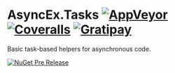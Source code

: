 # AsyncEx.Tasks [![AppVeyor](https://img.shields.io/appveyor/ci/StephenCleary/AsyncEx-Context.svg?style=plastic)](https://ci.appveyor.com/project/StephenCleary/AsyncEx-Context) [![Coveralls](https://img.shields.io/coveralls/StephenCleary/AsyncEx.Context.svg?style=plastic)](https://coveralls.io/r/StephenCleary/AsyncEx.Context) [![Gratipay](https://img.shields.io/gratipay/StephenCleary.svg?style=plastic)](https://gratipay.com/StephenCleary)

Basic task-based helpers for asynchronous code.

[![NuGet Pre Release](https://img.shields.io/nuget/vpre/Nito.AsyncEx.Context.svg?style=plastic)](https://www.nuget.org/packages/Nito.AsyncEx.Context/)
